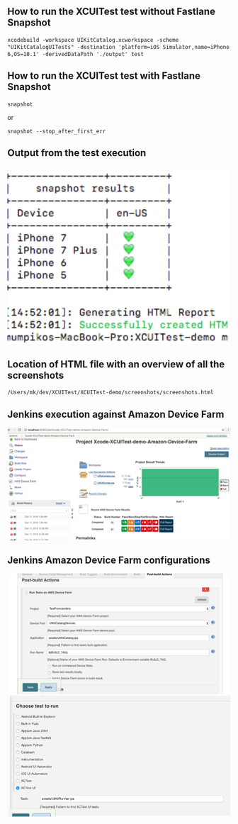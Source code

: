 ## How to run the XCUITest test without Fastlane Snapshot

    xcodebuild -workspace UIKitCatalog.xcworkspace -scheme "UIKitCatalogUITests" -destination 'platform=iOS Simulator,name=iPhone 6,OS=10.1' -derivedDataPath './output' test

## How to run the XCUITest test with Fastlane Snapshot

    snapshot

or 

    snapshot --stop_after_first_err


## Output from the test execution

<img src="assets/testSummary.png" width="500">

## Location of HTML file with an overview of all the screenshots

    /Users/mk/dev/XCUITest/XCUITest-demo/screenshots/screenshots.html

## Jenkins execution against Amazon Device Farm

<img src="assets/deviceFarm-jenkins-test-result.png" width="800">

## Jenkins Amazon Device Farm configurations

<img src="assets/deviceFarm-jenkins-config1.png" width="800">
<img src="assets/deviceFarm-jenkins-config2.png" width="800">



